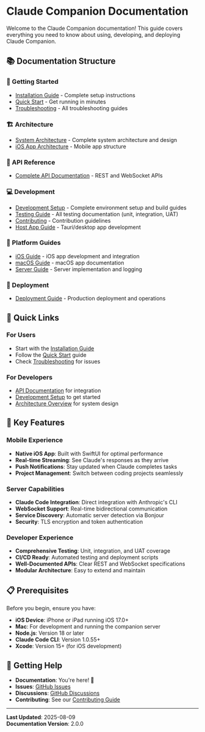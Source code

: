 # Claude Companion Documentation

Welcome to the Claude Companion documentation! This guide covers everything you need to know about using, developing, and deploying Claude Companion.

## 📚 Documentation Structure

### 🚀 Getting Started
- [Installation Guide](./getting-started/installation.md) - Complete setup instructions
- [Quick Start](./getting-started/quickstart.md) - Get running in minutes
- [Troubleshooting](./getting-started/troubleshooting.md) - All troubleshooting guides

### 🏗️ Architecture
- [System Architecture](./ARCHITECTURE.md) - Complete system architecture and design
- [iOS App Architecture](./architecture/ios-app.md) - Mobile app structure

### 📡 API Reference
- [Complete API Documentation](./api/API.md) - REST and WebSocket APIs

### 💻 Development
- [Development Setup](./development/setup.md) - Complete environment setup and build guides
- [Testing Guide](./development/testing.md) - All testing documentation (unit, integration, UAT)
- [Contributing](./development/contributing.md) - Contribution guidelines
- [Host App Guide](./development/hostapp-guide.md) - Tauri/desktop app development

### 📱 Platform Guides
- [iOS Guide](./platform-guides/ios-guide.md) - iOS app development and integration
- [macOS Guide](./platform-guides/macos-guide.md) - macOS app documentation
- [Server Guide](./platform-guides/server-guide.md) - Server implementation and logging

### 🚀 Deployment
- [Deployment Guide](./deployment.md) - Production deployment and operations

## 🎯 Quick Links

### For Users
- Start with the [Installation Guide](./getting-started/installation.md)
- Follow the [Quick Start](./getting-started/quickstart.md) guide
- Check [Troubleshooting](./getting-started/troubleshooting.md) for issues

### For Developers
- [API Documentation](./api/API.md) for integration
- [Development Setup](./development/setup.md) to get started
- [Architecture Overview](./ARCHITECTURE.md) for system design

## 🌟 Key Features

### Mobile Experience
- **Native iOS App**: Built with SwiftUI for optimal performance
- **Real-time Streaming**: See Claude's responses as they arrive
- **Push Notifications**: Stay updated when Claude completes tasks
- **Project Management**: Switch between coding projects seamlessly

### Server Capabilities
- **Claude Code Integration**: Direct integration with Anthropic's CLI
- **WebSocket Support**: Real-time bidirectional communication
- **Service Discovery**: Automatic server detection via Bonjour
- **Security**: TLS encryption and token authentication

### Developer Experience
- **Comprehensive Testing**: Unit, integration, and UAT coverage
- **CI/CD Ready**: Automated testing and deployment scripts
- **Well-Documented APIs**: Clear REST and WebSocket specifications
- **Modular Architecture**: Easy to extend and maintain

## 📋 Prerequisites

Before you begin, ensure you have:
- **iOS Device**: iPhone or iPad running iOS 17.0+
- **Mac**: For development and running the companion server
- **Node.js**: Version 18 or later
- **Claude Code CLI**: Version 1.0.55+
- **Xcode**: Version 15+ (for iOS development)

## 🤝 Getting Help

- **Documentation**: You're here! 📖
- **Issues**: [GitHub Issues](https://github.com/your-repo/claude-companion/issues)
- **Discussions**: [GitHub Discussions](https://github.com/your-repo/claude-companion/discussions)
- **Contributing**: See our [Contributing Guide](./development/contributing.md)

---

**Last Updated**: 2025-08-09  
**Documentation Version**: 2.0.0
